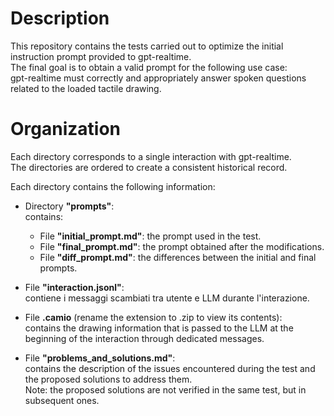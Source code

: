 # Description

This repository contains the tests carried out to optimize the initial instruction prompt provided to gpt-realtime.  
The final goal is to obtain a valid prompt for the following use case:  
gpt-realtime must correctly and appropriately answer spoken questions related to the loaded tactile drawing.

# Organization

Each directory corresponds to a single interaction with gpt-realtime.  
The directories are ordered to create a consistent historical record.

Each directory contains the following information:

- Directory **"prompts"**:  
  contains:
  - File **"initial_prompt.md"**: the prompt used in the test.  
  - File **"final_prompt.md"**: the prompt obtained after the modifications.  
  - File **"diff_prompt.md"**: the differences between the initial and final prompts.

- File **"interaction.jsonl"**:  
  contiene i messaggi scambiati tra utente e LLM durante l'interazione.

- File **.camio** (rename the extension to .zip to view its contents):  
  contains the drawing information that is passed to the LLM at the beginning of the interaction through dedicated messages.

- File **"problems_and_solutions.md"**:  
  contains the description of the issues encountered during the test and the proposed solutions to address them.  
  Note: the proposed solutions are not verified in the same test, but in subsequent ones.